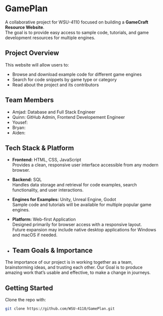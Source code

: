 # GamePlan

A collaborative project for WSU-4110 focused on building a **GameCraft Resource Website**.  
The goal is to provide easy access to sample code, tutorials, and game development resources for multiple engines.

## Project Overview
This website will allow users to:
- Browse and download example code for different game engines
- Search for code snippets by game type or category
- Read about the project and its contributors

## Team Members
- Amjad: Database and Full Stack Engineer
- Quinn: GitHub Admin, Frontend Developement Engineer
- Yousef:
- Bryan:
- Aiden: 

## Tech Stack & Platform

- **Frontend:** HTML, CSS, JavaScript  
  Provides a clean, responsive user interface accessible from any modern browser.

- **Backend:** SQL  
  Handles data storage and retrieval for code examples, search functionality, and user interactions.

- **Engines for Examples:** Unity, Unreal Engine, Godot  
  Sample code and tutorials will be available for multiple popular game engines.

- **Platform:** Web-first Application  
  Designed primarily for browser access with a responsive layout.  
  Future expansion may include native desktop applications for Windows and macOS if needed.
  
-  ## Team Goals & Importance
  The importance of our project is in working together as a team, brainstorming ideas, and trusting each other.
  Our Goal is to produce amazing work that’s usable and effective, to make a change in journeys.

## Getting Started
Clone the repo with:

```bash
git clone https://github.com/WSU-4110/GamePlan.git
